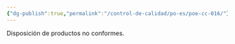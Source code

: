 ```yaml
---
{"dg-publish":true,"permalink":"/control-de-calidad/po-es/poe-cc-016/"}
---
```


Disposición de productos no conformes.